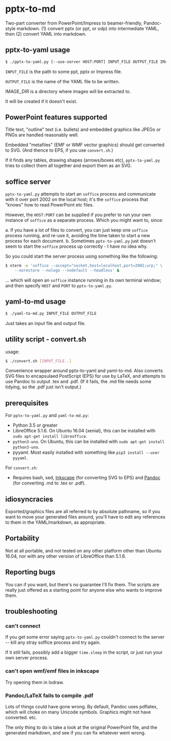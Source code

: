 
# pptx-to-md

Two-part converter from PowerPoint/Impress to beamer-friendly,
Pandoc-style markdown. 
(1) convert pptx (or ppt, or odp) into intermediate
YAML, then (2) convert YAML into markdown.

## pptx-to-yaml usage

```bash
$ ./pptx-to-yaml.py [--use-server HOST:PORT] INPUT_FILE OUTPUT_FILE IMAGE_DIR
```

`INPUT_FILE` is the path to some ppt, pptx or Impress file.

`OUTPUT_FILE` is the name of the YAML file to be written.

IMAGE_DIR is a directory where images will be extracted to.

It will be created if it doesn't exist.

## PowerPoint features supported

Title text, "outline" text (i.e. bullets) and embedded
graphics like JPEGs or PNGs are handled reasonably well.

Embedded "metafiles" (EMF or WMF vector graphics)
should get converted to SVG. (And thence to EPS, if you
use `convert.sh`.)

If it finds any tables, drawing shapes (arrows/boxes etc),
`pptx-to-yaml.py` tries to collect them all together
and export them as an SVG.

## soffice server

`pptx-to-yaml.py` attempts to start an `soffice` process
and communicate with it over port 2002 on the local host;
it's the `soffice` process that "knows" how to read
PowerPoint etc files.

However, the `HOST:PORT` can be supplied if you prefer
to run your own instance of `soffice` as a separate process.
Which you might want to, since:

a.  If you have a lot of files to convert, you can just
    keep one `soffice` process running, and re-use it,
    avoiding the time taken to start a new process for
    each document.
b.  Sometimes `pptx-to-yaml.py` just doesn't seem to
    start the `soffice` process up correctly - I have no idea why.

So you could start the server process using something
like the following:

```bash
$ xterm -e 'soffice --accept="socket,host=localhost,port=2002;urp;" \
    --norestore --nologo --nodefault --headless' &
```

... which will open an `soffice` instance running in its own terminal
window; and then specify `HOST` and `PORT` to `pptx-to-yaml.py`.


## yaml-to-md usage

```bash
$ ./yaml-to-md.py INPUT_FILE OUTPUT_FILE
```

Just takes an input file and output file.

## utility script - convert.sh

usage:

```bash
$ ./convert.sh [INPUT_FILE..]
```

Convenience wrapper around pptx-to-yaml and yaml-to-md. Also converts
SVG files to encapsulaed PostScript (EPS) for use by LaTeX,
and attempts to use Pandoc to output .tex and .pdf.
(If it fails, the .md file needs some tidying, so the
.pdf just isn't output.)


## prerequisites

For `pptx-to-yaml.py` and `yaml-to-md.py`:

-   Python 3.5 or greater
-   LibreOffice 5.1.6. On Ubuntu 16.04 (xenial), this
    can be installed with `sudo apt-get install libreoffice`.
-   `python3-uno`. On Ubuntu, this can be installed with
    `sudo apt-get install python3-uno`.
-   pyyaml. Most easily installed with something like
    `pip3 install --user pyyaml`.

For `convert.sh`:

-  Requires bash, sed, [Inkscape](https://inkscape.org)
  (for converting SVG to EPS) and [Pandoc](https://pandoc.org/)
  (for converting .md to .tex or .pdf).

## idiosyncracies

Exported/graphics files are all referred to by absolute pathname,
so if you want to move your generated files around,
you'll have to edit any references to them in the
YAML/markdown, as appropriate.

## Portability

Not at all portable, and not tested on any other platform
other than Ubuntu 16.04, nor with any other version of
LibreOffice than 5.1.6.

## Reporting bugs

You can if you want, but there's no guarantee I'll fix them.
The scripts are really just offered as a starting point for
anyone else who wants to improve them.

## troubleshooting

### can't connect

If you get some error saying `pptx-to-yaml.py` couldn't connect to the
server -- kill any stray soffice process and try again.

If it still fails, possibly add a bigger `time.sleep`
in the script, or just run your own server process.

### can't open wmf/emf files in inkscape

Try opening them in lodraw.

### Pandoc/LaTeX fails to compile .pdf

Lots of things could have gone wrong. By default, Pandoc
uses pdflatex, which will choke on many Unicode symbols.
Graphics might not have converted. etc.

The only thing to do is take a look at the original
PowerPoint file, and the generated markdown, and see if you
can fix whatever went wrong.



